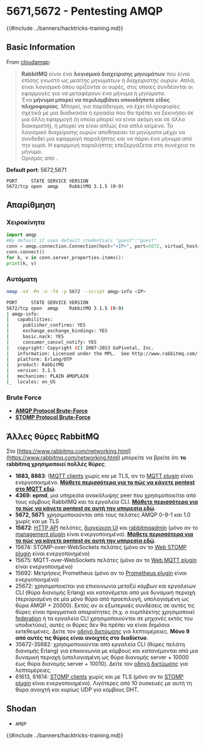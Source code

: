 # 5671,5672 - Pentesting AMQP

{{#include ../banners/hacktricks-training.md}}

## Basic Information

From [cloudamqp](https://www.cloudamqp.com/blog/2015-05-18-part1-rabbitmq-for-beginners-what-is-rabbitmq.html):

> **RabbitMQ** είναι ένα **λογισμικό διαχείρισης μηνυμάτων** που είναι επίσης γνωστό ως _μεσίτης μηνυμάτων_ ή _διαχειριστής ουρών._ Απλά, είναι λογισμικό όπου ορίζονται οι ουρές, στις οποίες συνδέονται οι εφαρμογές για να μεταφέρουν ένα μήνυμα ή μηνύματα.\
> Ένα **μήνυμα μπορεί να περιλαμβάνει οποιοδήποτε είδος πληροφορίας**. Μπορεί, για παράδειγμα, να έχει πληροφορίες σχετικά με μια διαδικασία ή εργασία που θα πρέπει να ξεκινήσει σε μια άλλη εφαρμογή (η οποία μπορεί να είναι ακόμη και σε άλλο διακομιστή), ή μπορεί να είναι απλώς ένα απλό κείμενο. Το λογισμικό διαχείρισης ουρών αποθηκεύει τα μηνύματα μέχρι να συνδεθεί μια εφαρμογή παραλήπτης και να πάρει ένα μήνυμα από την ουρά. Η εφαρμογή παραλήπτης επεξεργάζεται στη συνέχεια το μήνυμα.\
> Ορισμός από .

**Default port**: 5672,5671
```
PORT     STATE SERVICE VERSION
5672/tcp open  amqp    RabbitMQ 3.1.5 (0-9)
```
## Απαρίθμηση

### Χειροκίνητα
```python
import amqp
#By default it uses default credentials "guest":"guest"
conn = amqp.connection.Connection(host="<IP>", port=5672, virtual_host="/")
conn.connect()
for k, v in conn.server_properties.items():
print(k, v)
```
### Αυτόματη
```bash
nmap -sV -Pn -n -T4 -p 5672 --script amqp-info <IP>

PORT     STATE SERVICE VERSION
5672/tcp open  amqp    RabbitMQ 3.1.5 (0-9)
| amqp-info:
|   capabilities:
|     publisher_confirms: YES
|     exchange_exchange_bindings: YES
|     basic.nack: YES
|     consumer_cancel_notify: YES
|   copyright: Copyright (C) 2007-2013 GoPivotal, Inc.
|   information: Licensed under the MPL.  See http://www.rabbitmq.com/
|   platform: Erlang/OTP
|   product: RabbitMQ
|   version: 3.1.5
|   mechanisms: PLAIN AMQPLAIN
|_  locales: en_US
```
### Brute Force

- [**AMQP Protocol Brute-Force**](../generic-hacking/brute-force.md#amqp-activemq-rabbitmq-qpid-joram-and-solace)
- [**STOMP Protocol Brute-Force**](../generic-hacking/brute-force.md#stomp-activemq-rabbitmq-hornetq-and-openmq)

## Άλλες θύρες RabbitMQ

Στο [https://www.rabbitmq.com/networking.html](https://www.rabbitmq.com/networking.html) μπορείτε να βρείτε ότι **το rabbitmq χρησιμοποιεί πολλές θύρες**:

- **1883, 8883**: ([MQTT clients](http://mqtt.org) χωρίς και με TLS, αν το [MQTT plugin](https://www.rabbitmq.com/mqtt.html) είναι ενεργοποιημένο. [**Μάθετε περισσότερα για το πώς να κάνετε pentest στο MQTT εδώ**](1883-pentesting-mqtt-mosquitto.md).
- **4369: epmd**, μια υπηρεσία ανακάλυψης peer που χρησιμοποιείται από τους κόμβους RabbitMQ και τα εργαλεία CLI. [**Μάθετε περισσότερα για το πώς να κάνετε pentest σε αυτή την υπηρεσία εδώ**](4369-pentesting-erlang-port-mapper-daemon-epmd.md).
- **5672, 5671**: χρησιμοποιούνται από τους πελάτες AMQP 0-9-1 και 1.0 χωρίς και με TLS
- **15672**: [HTTP API](https://www.rabbitmq.com/management.html) πελάτες, [διαχείριση UI](https://www.rabbitmq.com/management.html) και [rabbitmqadmin](https://www.rabbitmq.com/management-cli.html) (μόνο αν το [management plugin](https://www.rabbitmq.com/management.html) είναι ενεργοποιημένο). [**Μάθετε περισσότερα για το πώς να κάνετε pentest σε αυτή την υπηρεσία εδώ**](15672-pentesting-rabbitmq-management.md).
- 15674: STOMP-over-WebSockets πελάτες (μόνο αν το [Web STOMP plugin](https://www.rabbitmq.com/web-stomp.html) είναι ενεργοποιημένο)
- 15675: MQTT-over-WebSockets πελάτες (μόνο αν το [Web MQTT plugin](https://www.rabbitmq.com/web-mqtt.html) είναι ενεργοποιημένο)
- 15692: Μετρήσεις Prometheus (μόνο αν το [Prometheus plugin](https://www.rabbitmq.com/prometheus.html) είναι ενεργοποιημένο)
- 25672: χρησιμοποιείται για επικοινωνία μεταξύ κόμβων και εργαλείων CLI (θύρα διανομής Erlang) και κατανέμεται από μια δυναμική περιοχή (περιορισμένη σε μία μόνο θύρα από προεπιλογή, υπολογισμένη ως θύρα AMQP + 20000). Εκτός αν οι εξωτερικές συνδέσεις σε αυτές τις θύρες είναι πραγματικά απαραίτητες (π.χ. ο συμπλέκτης χρησιμοποιεί [federation](https://www.rabbitmq.com/federation.html) ή τα εργαλεία CLI χρησιμοποιούνται σε μηχανές εκτός του υποδικτύου), αυτές οι θύρες δεν θα πρέπει να είναι δημόσια εκτεθειμένες. Δείτε τον [οδηγό δικτύωσης](https://www.rabbitmq.com/networking.html) για λεπτομέρειες. **Μόνο 9 από αυτές τις θύρες είναι ανοιχτές στο διαδίκτυο**.
- 35672-35682: χρησιμοποιούνται από εργαλεία CLI (θύρες πελάτη διανομής Erlang) για επικοινωνία με κόμβους και κατανέμονται από μια δυναμική περιοχή (υπολογισμένη ως θύρα διανομής server + 10000 έως θύρα διανομής server + 10010). Δείτε τον [οδηγό δικτύωσης](https://www.rabbitmq.com/networking.html) για λεπτομέρειες.
- 61613, 61614: [STOMP clients](https://stomp.github.io/stomp-specification-1.2.html) χωρίς και με TLS (μόνο αν το [STOMP plugin](https://www.rabbitmq.com/stomp.html) είναι ενεργοποιημένο). Λιγότερες από 10 συσκευές με αυτή τη θύρα ανοιχτή και κυρίως UDP για κόμβους DHT.

## Shodan

- `AMQP`

{{#include ../banners/hacktricks-training.md}}
